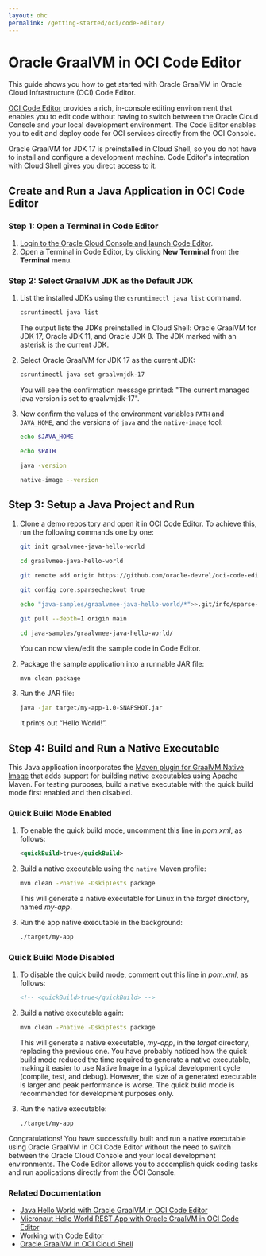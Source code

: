 ```yaml
---
layout: ohc
permalink: /getting-started/oci/code-editor/
---
```


# Oracle GraalVM in OCI Code Editor

This guide shows you how to get started with Oracle GraalVM in Oracle Cloud Infrastructure (OCI) Code Editor. 

[OCI Code Editor](https://docs.oracle.com/iaas/Content/API/Concepts/code_editor_intro.htm) provides a rich, in-console editing environment that enables you to edit code without having to switch between the Oracle Cloud Console and your local development environment. 
The Code Editor enables you to edit and deploy code for OCI services directly from the OCI Console.

Oracle GraalVM for JDK 17 is preinstalled in Cloud Shell, so you do not have to install and configure a development machine. Code Editor's integration with Cloud Shell gives you direct access to it.

## Create and Run a Java Application in OCI Code Editor

### Step 1: Open a Terminal in Code Editor

1. [Login to the Oracle Cloud Console and launch Code Editor](https://cloud.oracle.com/?bdcstate=maximized&codeeditor=true).
2. Open a Terminal in Code Editor, by clicking **New Terminal** from the **Terminal** menu.

### Step 2: Select GraalVM JDK as the Default JDK

1. List the installed JDKs using the `csruntimectl java list` command.
    ```bash
    csruntimectl java list
    ```
    The output lists the JDKs preinstalled in Cloud Shell: Oracle GraalVM for JDK 17, Oracle JDK 11, and Oracle JDK 8. The JDK marked with an asterisk is the current JDK.

2. Select Oracle GraalVM for JDK 17 as the current JDK:
    ```bash
    csruntimectl java set graalvmjdk-17
    ```
    You will see the confirmation message printed: "The current managed java version is set to graalvmjdk-17".

3. Now confirm the values of the environment variables `PATH` and `JAVA_HOME`, and the versions of `java` and the `native-image` tool:
    ```bash
    echo $JAVA_HOME
    ```
    ```bash
    echo $PATH
    ```
    ```bash
    java -version
    ```
    ```bash
    native-image --version
    ```

## Step 3: Setup a Java Project and Run

1. Clone a demo repository and open it in OCI Code Editor. To achieve this, run the following commands one by one:
    ```bash
    git init graalvmee-java-hello-world
    ```
    ```bash
    cd graalvmee-java-hello-world
    ```
    ```bash
    git remote add origin https://github.com/oracle-devrel/oci-code-editor-samples.git
    ```
    ```bash
    git config core.sparsecheckout true
    ```
    ```bash
    echo "java-samples/graalvmee-java-hello-world/*">>.git/info/sparse-checkout
    ```
    ```bash
    git pull --depth=1 origin main
    ```
    ```bash
    cd java-samples/graalvmee-java-hello-world/
    ```
    You can now view/edit the sample code in Code Editor.

2. Package the sample application into a runnable JAR file:
    ```bash
    mvn clean package
    ```

3. Run the JAR file:
    ```bash
    java -jar target/my-app-1.0-SNAPSHOT.jar
    ```
    It prints out “Hello World!”.

## Step 4: Build and Run a Native Executable

This Java application incorporates the [Maven plugin for GraalVM Native Image](https://graalvm.github.io/native-build-tools/latest/maven-plugin.html) that adds support for building native executables using Apache Maven. For testing purposes, build a native executable with the quick build mode first enabled and then disabled.

### Quick Build Mode Enabled

1. To enable the quick build mode, uncomment this line in _pom.xml_, as follows:
    ```xml
    <quickBuild>true</quickBuild>
    ```
    
2. Build a native executable using the `native` Maven profile:
    ```bash
    mvn clean -Pnative -DskipTests package
    ```
    This will generate a native executable for Linux in the _target_ directory, named _my-app_.

3. Run the app native executable in the background:
    ```bash
    ./target/my-app
    ```

### Quick Build Mode Disabled

1. To disable the quick build mode, comment out this line in _pom.xml_, as follows:
    ```xml
    <!-- <quickBuild>true</quickBuild> -->
    ```
    
2. Build a native executable again:
    ```bash
    mvn clean -Pnative -DskipTests package
    ```
    This will generate a native executable, _my-app_, in the _target_ directory, replacing the previous one. You have probably noticed how the quick build mode reduced the time required to generate a native executable, making it easier to use Native Image in a typical development cycle (compile, test, and debug). However, the size of a generated executable is larger and peak performance is worse. The quick build mode is recommended for development purposes only. 

3. Run the native executable:
    ```bash
    ./target/my-app
    ```

Congratulations! You have successfully built and run a native executable using Oracle GraalVM in OCI Code Editor without the need to switch between the Oracle Cloud Console and your local development environments.
The Code Editor allows you to accomplish quick coding tasks and run applications directly from the OCI Console.

### Related Documentation

- [Java Hello World with Oracle GraalVM in OCI Code Editor](https://github.com/oracle-devrel/oci-code-editor-samples/tree/main/java-samples/graalvmee-java-hello-world)
- [Micronaut Hello World REST App with Oracle GraalVM in OCI Code Editor](https://github.com/oracle-devrel/oci-code-editor-samples/tree/main/java-samples/graalvmee-java-micronaut-hello-rest)
- [Working with Code Editor](https://docs.oracle.com/en-us/iaas/Content/API/Concepts/code_editor_intro.htm)
- [Oracle GraalVM in OCI Cloud Shell](cloud-shell.md)
